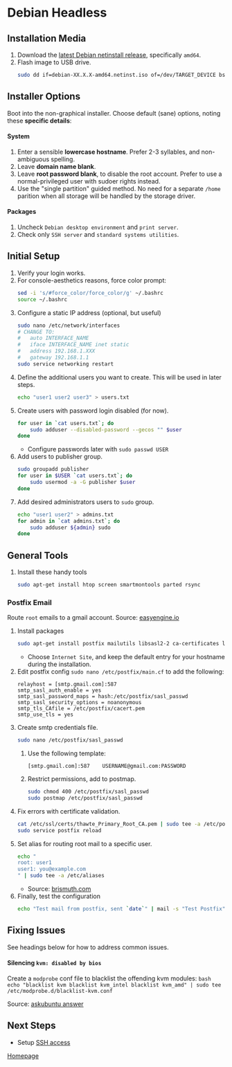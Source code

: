 # Debian Headless


## Installation Media

1. Download the [latest Debian netinstall release](https://www.debian.org/CD/netinst/), specifically `amd64`.
1. Flash image to USB drive.
    ```bash
    sudo dd if=debian-XX.X.X-amd64.netinst.iso of=/dev/TARGET_DEVICE bs=1M
    ```


## Installer Options

Boot into the non-graphical installer. Choose default (sane) options, noting these __specific details__:

#### System
1. Enter a sensible __lowercase hostname__. Prefer 2-3 syllables, and non-ambiguous spelling.
1. Leave __domain name blank__.
1. Leave __root password blank__, to disable the root account.  Prefer to use a normal-privileged user with sudoer rights instead.
1. Use the "single partition" guided method.  No need for a separate `/home` parition when all storage will be handled by the storage driver.

#### Packages
1. Uncheck `Debian desktop environment` and `print server`.
1. Check only `SSH server` and `standard systems utilities`.


## Initial Setup

1. Verify your login works.
1. For console-aesthetics reasons, force color prompt:
    ```bash
    sed -i 's/#force_color/force_color/g' ~/.bashrc
    source ~/.bashrc
    ```
1. Configure a static IP address (optional, but useful)
    ```bash
    sudo nano /etc/network/interfaces
    # CHANGE TO:
    #   auto INTERFACE_NAME
    #   iface INTERFACE_NAME inet static
    #   address 192.168.1.XXX
    #   gateway 192.168.1.1
    sudo service networking restart
    ```
1. Define the additional users you want to create.   This will be used in later steps.
    ```bash
    echo "user1 user2 user3" > users.txt
    ```
1. Create users with password login disabled (for now).
    ```bash
    for user in `cat users.txt`; do
        sudo adduser --disabled-password --gecos "" $user
    done
    ```
    * Configure passwords later with `sudo passwd USER`
1. Add users to publisher group.
    ```bash
    sudo groupadd publisher
    for user in $USER `cat users.txt`; do
        sudo usermod -a -G publisher $user
    done
    ```
1. Add desired administrators users to `sudo` group.
    ```bash
    echo "user1 user2" > admins.txt
    for admin in `cat admins.txt`; do
        sudo adduser ${admin} sudo
    done
    ```


## General Tools

1. Install these handy tools
    ```bash
    sudo apt-get install htop screen smartmontools parted rsync
    ```

### Postfix Email
Route `root` emails to a gmail account. Source: [easyengine.io](https://easyengine.io/tutorials/linux/ubuntu-postfix-gmail-smtp)

1. Install packages
    ```bash
    sudo apt-get install postfix mailutils libsasl2-2 ca-certificates libsasl2-modules
    ```
    * Choose `Internet Site`, and keep the default entry for your hostname during the installation.
1. Edit postfix config `sudo nano /etc/postfix/main.cf` to add the following:
    ```
    relayhost = [smtp.gmail.com]:587
    smtp_sasl_auth_enable = yes
    smtp_sasl_password_maps = hash:/etc/postfix/sasl_passwd
    smtp_sasl_security_options = noanonymous
    smtp_tls_CAfile = /etc/postfix/cacert.pem
    smtp_use_tls = yes
    ```
1. Create smtp credentials file.
    ```bash
    sudo nano /etc/postfix/sasl_passwd
    ```
    1. Use the following template:
        ```
        [smtp.gmail.com]:587    USERNAME@gmail.com:PASSWORD
        ```
    1. Restrict permissions, add to postmap.
        ```bash
        sudo chmod 400 /etc/postfix/sasl_passwd
        sudo postmap /etc/postfix/sasl_passwd
        ```
1. Fix errors with certificate validation.
    ```bash
    cat /etc/ssl/certs/thawte_Primary_Root_CA.pem | sudo tee -a /etc/postfix/cacert.pem
    sudo service postfix reload
    ```
1. Set alias for routing root mail to a specific user.
    ```bash
    echo "
    root: user1
    user1: you@example.com
    " | sudo tee -a /etc/aliases
    ```
    * Source: [brismuth.com](https://brismuth.com/scheduling-automated-zfs-scrubs-9b2b452e08a4)
1. Finally, test the configuration
    ```bash
    echo "Test mail from postfix, sent `date`" | mail -s "Test Postfix" you@example.com
    ```

## Fixing Issues

See headings below for how to address common issues.

#### Silencing `kvm: disabled by bios`
Create a `modprobe` conf file to blacklist the offending kvm modules:
    ```bash
    echo "blacklist kvm
    blacklist kvm_intel
    blacklist kvm_amd" | sudo tee /etc/modprobe.d/blacklist-kvm.conf
    ```

Source: [askubuntu answer](https://askubuntu.com/a/312858)


## Next Steps

* Setup [SSH access](../services/01_SSH.md)


[Homepage](../README.md)
